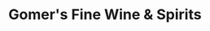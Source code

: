 ---
title: "Gomer's Fine Wine & Spirits"
url: /kansas-city/gomers-fine-wine-and-spirits/
shop: alcohol
---